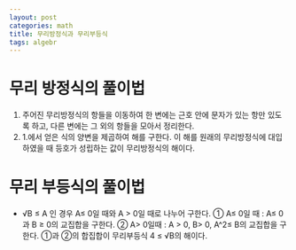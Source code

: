 ```yaml
---
layout: post
categories: math
title: 무리방정식과 무리부등식
tags: algebr
---
```

# 무리 방정식의 풀이법 
1. 주어진 무리방정식의 항들을 이동하여 한 변에는 근호 안에 문자가 있는 항만 있도록 하고, 다른 변에는 그 외의 항들을 모아서 정리한다.
2. 1.에서 얻은 식의 양변을 제곱하여 해를 구한다. 이 해를 원래의 무리방정식에 대입하였을 때 등호가 성립하는 값이 무리방정식의 해이다.
# 무리 부등식의 풀이법
- √B ≤ A 인 경우
A≤ 0일 때와 A > 0일 때로 나누어 구한다.
① A≤ 0일 때 : A≤ 0과 B ≥ 0의 교집합을 구한다.
② A> 0일때 : A > 0, B> 0, A^2≤ B의 교집합을 구한다.
①과 ②의 합집합이 무리부등식 4 ≤ √B의 해이다.
